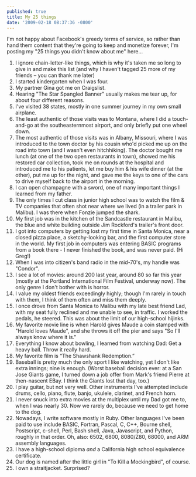 ```yaml
---
published: true
title: My 25 things
date: '2009-02-18 08:37:36 -0800'
---
```

I'm not happy about Facebook's greedy terms of service, so rather than hand them content that they're going to keep and monetize forever, I'm posting my "25 things you didn't know about me" here...<!--more-->

1. I ignore chain-letter-like things, which is why it's taken me so long to give in and make this list (and why I haven't tagged 25 more of my friends &ndash; you can thank me later)
1. I started kindergarten when I was four.
1. My partner Gina got me on Craigslist.
1. Hearing "The Star Spangled Banner" usually makes me tear up, for about four different reasons.
1. I've visited 38 states, mostly in one summer journey in my own small airplane.
1. The least authentic of those visits was to Montana, where I did a touch-and-go at the southeasternmost airport, and only briefly put one wheel down.
1. The most authentic of those visits was in Albany, Missouri, where I was introduced to the town doctor by his cousin who'd picked me up on the road into town (and I wasn't even hitchhiking). The doctor bought me lunch (at one of the two open restaurants in town), showed me his restored car collection, took me on rounds at the hospital and introduced me to his patients, let me buy him & his wife dinner (at the other), put me up for the night, and gave me the keys to one of the cars to drive myself back to the airport in the morning.
1. I can open champagne with a sword, one of many important things I learned from my father.
1. The only times I cut class in junior high school was to watch the film & TV companies that often shot near where we lived (in a trailer park in Malibu). I was there when Fonzie jumped the shark.
1. My first job was in the kitchen of the Sandcastle restaurant in Malibu, the blue and white building outside Jim Rockford's trailer's front door.
1. I got into computers by getting lost my first time in Santa Monica, near a closed pizza place, a sketchy-looking bar, and the first computer store in the world. My first job in computers was entering BASIC programs from a book there - I never finished the book, and was never paid. (Hi Greg!)
1. When I was into citizen's band radio in the mid-70's, my handle was "Condor".
1. I see a lot of movies: around 200 last year, around 80 so far this year (mostly at the Portland International Film Festival, underway now). The only genre I don't bother with is horror.
1. I value my oldest friends exceedingly highly; though I'm rarely in touch with them, I think of them often and miss them deeply.
1. I once drove from Santa Monica to Malibu with my late best friend Lad, with my seat fully reclined and me unable to see, in traffic. I worked the pedals, he steered. This was about the limit of our high-school hijinks.
1. My favorite movie line is when Harold gives Maude a coin stamped with "Harold loves Maude", and she throws it off the pier and says "So I'll always know where it is."
1. Everything I know about bowling, I learned from watching Dad: Get a heavy ball. Throw it really hard.
1. My favorite film is &ldquo;The Shawshank Redemption.&rdquo;
1. Baseball is pretty much the only sport I like watching, yet I don't like extra innings; nine is enough. (Worst baseball decision ever: at a San Jose Giants game, I turned down a job offer from Mark's friend Pierre at then-nascent EBay. I think the Giants lost that day, too.)
1. I play guitar, but not very well. Other instruments I've attempted include drums, cello, piano, flute, banjo, ukulele, clarinet, and French horn.
1. I never snuck into extra movies at the multiplex until my Dad got me to, when I was nearly 30. Now we rarely do, because we need to get home to the dog.
1. Nowadays, I write software mostly in Ruby. Other languages I've been paid to use include BASIC, Fortran, Pascal, C, C++, Bourne shell, Postscript, c-shell, Perl, Bash shell, Java, Javascript, and Python, roughly in that order. Oh, also: 6502, 6800, 8080&#47;Z80, 68000, and ARM assembly languages.
1. I have a high-school diploma *and* a California high school equivalence certificate.
1. Our dog is named after the little girl in "To Kill a Mockingbird", of course.
1. I own a straitjacket. Surprised?
